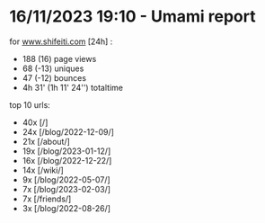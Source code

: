 # 16/11/2023 19:10 - Umami report
for www.shifeiti.com [24h] :

 - 188 (16) page views
 - 68 (-13) uniques
 - 47 (-12) bounces
 - 4h 31'  (1h 11' 24'') totaltime


top 10 urls:
 - 40x [/]
 - 24x [/blog/2022-12-09/]
 - 21x [/about/]
 - 19x [/blog/2023-01-12/]
 - 16x [/blog/2022-12-22/]
 - 14x [/wiki/]
 - 9x [/blog/2022-05-07/]
 - 7x [/blog/2023-02-03/]
 - 7x [/friends/]
 - 3x [/blog/2022-08-26/]



